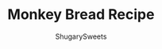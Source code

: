 ---
layout: ../../layouts/MarkdownPostLayout.astro
title: Monkey Bread Recipe
author: ShugarySweets
pubDate: 2021-11-29
description: "Turn refrigerated biscuits into the best Monkey Bread with this easy recipe. You only need 5 ingredients to make an amazing breakfast the whole family will love."
image_url: https://www.shugarysweets.com/wp-content/uploads/2021/12/monkey-bread-facebook.jpg
tags: ["Breakfast and Brunch","American"]
calories: 180
protein: 1
carbohydrates: 24
fats: 9
fiber: 0
ingredients: ["2 cans refrigerated biscuits","½ cup granulated sugar","2 teaspoons ground cinnamon","½ cup unsalted butter","¾ cup light brown sugar, packed"]
serves: 12
time: "50 minutes"
prepTime: "15 minutes"
instructions: ["Preheat oven to 350℉. Liberally grease and flour or spray a 9 cup bundt pan with baking spray. Set aside.","Cut canned biscuits into quarters using a knife or pizza cutter.","In a gallon size storage bag, combine the sugar and cinnamon. Add the biscuit pieces to the bag and shake and rotate the bag until all the pieces are covered with the cinnamon sugar mix.","Place the biscuit pieces into the bundt pan, creating an even layer. Set aside.","In a small saucepan, combine the butter and brown sugar. Whisk over medium low heat until combined and smooth.","Pour over the biscuit pieces. Bake for 35-45 minutes or until the biscuits are fully cooked and no longer raw inside.","Let cool in the pan for 5 minutes. Turn the bread out onto a plate or serving dish. Serve warm."]
nutrition: ["180 calories","24 grams carbohydrates","21 milligrams cholesterol","9 grams fat","0 grams fiber","1 grams protein","5 grams saturated fat","62 milligrams sodium","20 grams sugar","0 grams trans fat","4 grams unsaturated fat"]
---